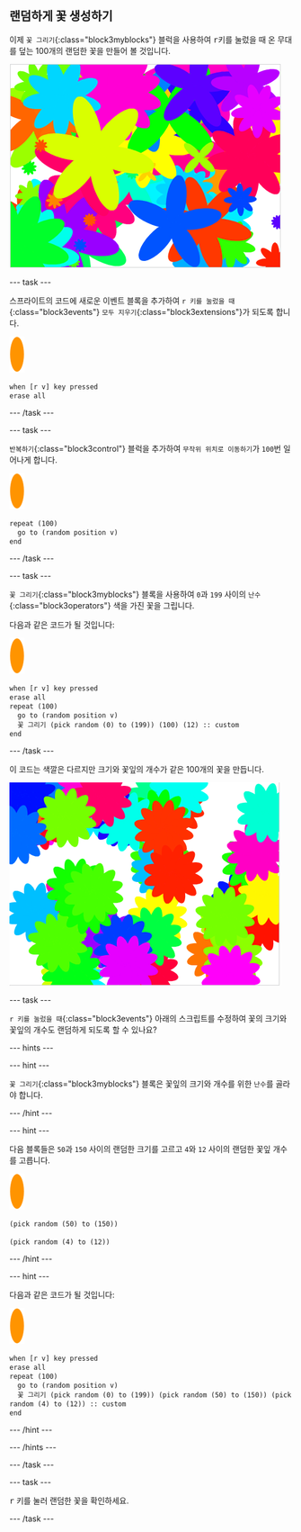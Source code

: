 ## 랜덤하게 꽃 생성하기

이제 `꽃 그리기`{:class="block3myblocks"} 블럭을 사용하여 <kbd>r</kbd>키를 눌렀을 때 온 무대를 덮는 100개의 랜덤한 꽃을 만들어 볼 것입니다.

![랜덤한 꽃](images/flower-random.png)

--- task ---

스프라이트의 코드에 새로운 이벤트 블록을 추가하여 `r 키를 눌렀을 때`{:class="block3events"} `모두 지우기`{:class="block3extensions"}가 되도록 합니다.

![꽃 스프라이트](images/flower-sprite.png)

```blocks3
when [r v] key pressed
erase all
```

--- /task ---

--- task ---

`반복하기`{:class="block3control"} 블럭을 추가하여 `무작위 위치로 이동하기`가 `100`번 일어나게 합니다.

![꽃 스프라이트](images/flower-sprite.png)

```blocks3
repeat (100)
  go to (random position v)
end
```

--- /task ---

--- task ---

`꽃 그리기`{:class="block3myblocks"} 블록을 사용하여 `0`과 `199` 사이의 `난수`{:class="block3operators"} 색을 가진 꽃을 그립니다.

다음과 같은 코드가 될 것입니다:

![꽃 스프라이트](images/flower-sprite.png)

```blocks3
when [r v] key pressed
erase all
repeat (100) 
  go to (random position v)
  꽃 그리기 (pick random (0) to (199)) (100) (12) :: custom
end
```

--- /task ---

이 코드는 색깔은 다르지만 크기와 꽃잎의 개수가 같은 100개의 꽃을 만듭니다.

![임의 색깔만 적용한 꽃](images/flower-random-colour.png)

--- task ---

`r 키를 눌렀을 때`{:class="block3events"} 아래의 스크립트를 수정하여 꽃의 크기와 꽃잎의 개수도 랜덤하게 되도록 할 수 있나요?

--- hints ---


--- hint ---

`꽃 그리기`{:class="block3myblocks"} 블록은 꽃잎의 크기와 개수를 위한 `난수`를 골라야 합니다.

--- /hint ---

--- hint ---

다음 블록들은 `50`과 `150` 사이의 랜덤한 크기를 고르고 `4`와 `12` 사이의 랜덤한 꽃잎 개수를 고릅니다.

![꽃 스프라이트](images/flower-sprite.png)

```blocks3
(pick random (50) to (150))

(pick random (4) to (12))
```

--- /hint ---

--- hint ---

다음과 같은 코드가 될 것입니다:

![꽃 스프라이트](images/flower-sprite.png)

```blocks3
when [r v] key pressed
erase all
repeat (100) 
  go to (random position v)
  꽃 그리기 (pick random (0) to (199)) (pick random (50) to (150)) (pick random (4) to (12)) :: custom
end
```

--- /hint ---

--- /hints ---

--- /task ---

--- task ---

<kbd>r</kbd> 키를 눌러 랜덤한 꽃을 확인하세요.

--- /task ---